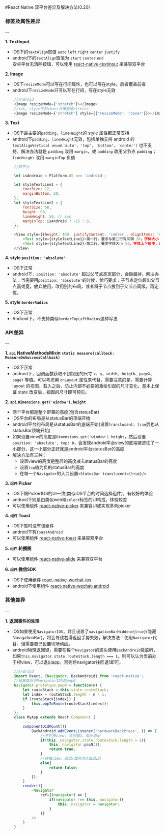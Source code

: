 #React Native 双平台差异及解决方法(0.20)

### 标签及属性差异
--  

**1. TextInput**
- iOS下的`textAlign`取值 `auto` `left` `right` `center` `justify`  
- android下的`textAlign`取值为 `start` `center` `end`  
安卓平台无清除按钮，可以使用 [react-native-textinput](https://github.com/beefe/react-native-textinput) 来兼容双平台  

**2. Image**
- iOS下`resizeMode`可以写在行间属性，也可以写在style，后者覆盖前者  
- android下`resizeMode`只可以写在行间，写在style无效  
```javascript
    //android 
    <Image resizeMode={'stretch'}></Image>
    //ios, style中的cover会覆盖掉stretch
    <Image resizeMode={'stretch'} style={{'resizeMode': 'cover'}}></Image>
```

**3. Text**
- iOS下最主要的`padding`、`lineHeight`的 style 属性都正常支持  
- android下`padding`、`lineHeight`无效，包括单独支持 android 的`textAlignVertical enum('auto', 'top', 'bottom', 'center')` 也不支持，解决办法就是 `padding` 改用 `margin`，或 `padding` 改用父节点 `padding`；`lineHeight` 改用 `marginTop` 负值
```javascript
    //双平台

    let isAndroid = Platform.OS === 'android';

    let styleTextLine1 = {
    	fontSize: 12,
    	marginBottom: 20,
	};
	let styleTextLine2 = {
		fontSize: 50,
		height: 50,
		lineHeight: 50, // ios
		marginTop: isAndroid ? -15 : 0,
	};

    <View style={{height: 100, justifyContent: 'center', alignItems: 'center'}}>
    	<Text style={styleTextLine1}>第一行，要求与第二行有间隔 20，字体大小 12</Text>
    	<Text style={styleTextLine2}>第二行，要求字体大小 50，字体上下居中，高度 50</Text>
    </View>
```

**4. style `position: 'absolute'`**
- iOS下正常  
- android下，`position: 'absolute'` 超过父节点高宽部分，会隐藏掉。解决办法：当需要用`position: 'absolute'`的时候，恰巧要求：子节点定位超出父节点高或宽，放弃使用，改用别的布局，或者将子节点放到于父节点同级，再定位。


**5. style `borderRadius`**
- iOS下正常
- Android下，不支持类似`borderTopLeftRadius`这种写法

### API差异
--  

**1. `api` NativeMethodsMixin `static measure(callback: MeasureOnSuccessCallback)`**
- iOS下正常  
- android下，回调函数获取不到视图的尺寸 `x`、`y`、`width`、`heigth`、`pageX`、`pageY` 等值。可以考虑用 `onLayout` 属性来代替，需要注意的是，需要计算 layout 的视图，载入之后，防止内部不必要的重绘引起的尺寸变化，基本上保证 state 改变后，视图的尺寸即可预见。

**2. `api` `Dimensions.get('window').height`**
- 两个平台都是整个屏幕的高度(包含statusBar)  
- iOS平台的布局是从statusBar的顶端开始  
- android平台的布局是从statusBar的底端开始(设置`translucent: true`后也从statusBar顶端开始)  
- 如果设置view的高度是`Dimensions.get('window').height`，然后设置`position: 'absolute', top: 0`，会发现android平台view的底端被遮住了一小部分，这一小部分正好就是android平台statusBar的高度  
- 解决方法有三种：
  - 设置view的高度是整屏的高度减去statusBar的高度  
  - 设置`top`值为负的statusBar的高度  
  - 在每一个`Navigator`的入口设置`<StatusBar translucent={true}/>`

**3. `组件` Picker**
- iOS下跟PickerIOS的UI一致(类似iOS平台的时间选择组件)，有较好的体验  
- android下则是由类似web端`select`标签的UI构成，体验较差  
- 可以使用组件 [react-native-picker](https://github.com/beefe/react-native-picker) 来兼容UI或实现多列picker

**4. `组件` Toast**
- iOS下暂时没有该组件  
- android下有`ToastAndroid`  
- 可以使用组件 [react-native-toast](https://github.com/remobile/react-native-toast) 来兼容双平台

**5. `组件` 轮播图**
- 可以使用组件 [react-native-slide](https://github.com/beefe/react-native-slide) 来兼容双平台

**6. `组件` 微信SDK**
- iOS下使用组件 [react-native-wechat-ios](https://github.com/beefe/react-native-wechat-ios)  
- android下使用组件 [react-native-wechat-android](https://github.com/beefe/react-native-wechat-android)


### 其他差异
--  

**1. 返回事件的处理**
- iOS如果使用`NavigatorIOS`，并且设置了`navigationBarHidden={true}`(隐藏NavigationBar)，将会导致右滑返回手势失效，解决方法：使用`Navigator`代替，但需要自己设置切场动画。  
- android物理返回键，需要在每个`Navigator`的源头使用`BackAndroid`做监听，如果`this.navigator.state.routeStack.length === 1`，则可以认为当前处于根view，可以退出app。否则将navigator往回退1即可。
```javascript
    //android
    import React, {Navigator, BackAndroid} from 'react-native';
    //拓展类似于NavigatorIOS的popN
    Navigator.prototype.popN = function(n) {
        let routeStack = this.state.routeStack;
        let index = routeStack.length - n - 1;
        if (routeStack[index]) {
            this.popToRoute(routeStack[index]);
        }
    };
    class MyApp extends React.Component {
        ...
        componentDidMount(){
            BackAndroid.addEventListener('hardwareBackPress', () => {
                //不在根view, 往回退1，阻止退出
                if(this._navigator.state.routeStack.length > 1){
                    this._navigator.popN(1);
                    return true;
                }
                //在根view，退出(或再次点击退出)
                else{
                    return false;
                }
            });
        }
        render(){
            <Navigator
                ref={(navigator) => {
                    if(navigator !== this._navigator){
                        this._navigator = navigator;
                    }
                }}
            />
        }
    }
```


